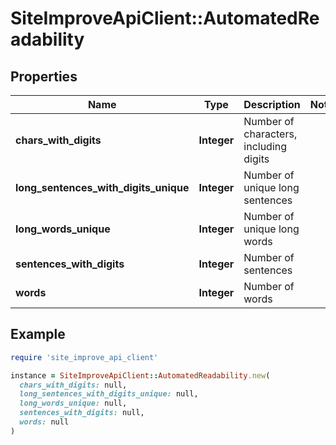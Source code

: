 # SiteImproveApiClient::AutomatedReadability

## Properties

| Name | Type | Description | Notes |
| ---- | ---- | ----------- | ----- |
| **chars_with_digits** | **Integer** | Number of characters, including digits |  |
| **long_sentences_with_digits_unique** | **Integer** | Number of unique long sentences |  |
| **long_words_unique** | **Integer** | Number of unique long words |  |
| **sentences_with_digits** | **Integer** | Number of sentences |  |
| **words** | **Integer** | Number of words |  |

## Example

```ruby
require 'site_improve_api_client'

instance = SiteImproveApiClient::AutomatedReadability.new(
  chars_with_digits: null,
  long_sentences_with_digits_unique: null,
  long_words_unique: null,
  sentences_with_digits: null,
  words: null
)
```


